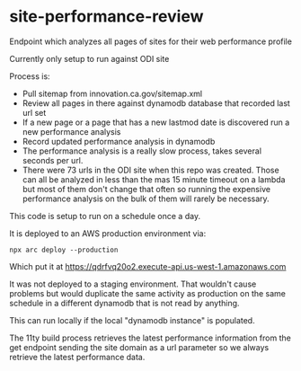 # site-performance-review
Endpoint which analyzes all pages of sites for their web performance profile

Currently only setup to run against ODI site

Process is:
- Pull sitemap from innovation.ca.gov/sitemap.xml
- Review all pages in there against dynamodb database that recorded last url set
- If a new page or a page that has a new lastmod date is discovered run a new performance analysis
- Record updated performance analysis in dynamodb
- The performance analysis is a really slow process, takes several seconds per url.
- There were 73 urls in the ODI site when this repo was created. Those can all be analyzed in less than the mas 15 minute timeout on a lambda but most of them don't change that often so running the expensive performance analysis on the bulk of them will rarely be necessary.

This code is setup to run on a schedule once a day.

It is deployed to an AWS production environment via:

```
npx arc deploy --production
```

Which put it at <a href="https://qdrfvq20o2.execute-api.us-west-1.amazonaws.com">    https://qdrfvq20o2.execute-api.us-west-1.amazonaws.com</a>

It was not deployed to a staging environment. That wouldn't cause problems but would duplicate the same activity as production on the same schedule in a different dynamodb that is not read by anything.

This can run locally if the local "dynamodb instance" is populated.

The 11ty build process retrieves the latest performance information from the get endpoint sending the site domain as a url parameter so we always retrieve the latest performance data.

